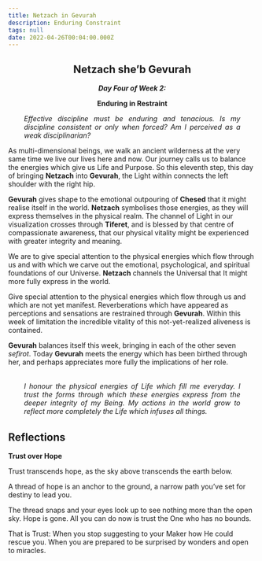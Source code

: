```yaml
---
title: Netzach in Gevurah
description: Enduring Constraint
tags: null
date: 2022-04-26T00:04:00.000Z
---
```


<div style="font-weight: bold; text-align:center">
<h2>Netzach she’b Gevurah</h2>
<i>Day Four of Week 2:</i> 
<p>Enduring in Restraint</p>

</div>
<div style="text-align: justify; margin-left: 2rem; margin-right: 2rem; font-style:italic">
<p>

Effective discipline must be enduring and tenacious. Is my discipline consistent or only when forced? Am I perceived as a weak disciplinarian?

</p>
</div>

As multi-dimensional beings, we walk an ancient wilderness at the very same time we live our lives here and now. Our journey calls us to balance the energies which give us Life and Purpose. So this eleventh step, this day of bringing **Netzach** into **Gevurah**, the Light within connects the left shoulder with the right hip.

**Gevurah** gives shape to the emotional outpouring of **Chesed** that it might realise itself in the world. **Netzach** symbolises those energies, as they will express themselves in the physical realm. The channel of Light in our visualization crosses through **Tiferet**, and is blessed by that centre of compassionate awareness, that our physical vitality might be experienced with greater integrity and meaning.

We are to give special attention to the physical energies which flow through us and with which we carve out the emotional, psychological, and spiritual foundations of our Universe. **Netzach** channels the Universal that It might more fully express in the world.

Give special attention to the physical energies which flow through us and which are not yet manifest. Reverberations which have appeared as perceptions and sensations are restrained through **Gevurah**. Within this week of limitation the incredible vitality of this not-yet-realized aliveness is contained.

**Gevurah** balances itself this week, bringing in each of the other seven _sefirot_. Today **Gevurah** meets the energy which has been birthed through her, and perhaps appreciates more fully the implications of her role.

<p style="font-style: italic; margin: 2rem; text-align: justify">
I honour the physical energies of Life which fill me everyday. I trust the forms through which these energies express from the deeper integrity of my Being. My actions in the world grow to reflect more completely the Life which infuses all things.
</p>

## Reflections

**Trust over Hope**

Trust transcends hope, as the sky above transcends the earth below.

A thread of hope is an anchor to the ground, a narrow path you’ve set for destiny to lead you.

The thread snaps and your eyes look up to see nothing more than the open sky. Hope is gone. All you can do now is trust the One who has no bounds.

That is Trust: When you stop suggesting to your Maker how He could rescue you. When you are prepared to be surprised by wonders and open to miracles.
